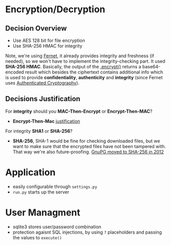 # Encryption/Decryption

## Decision Overview

* Use AES 128 bit for file encryption
* Use SHA-256 HMAC for integrity

Note, we're using [Fernet](https://github.com/fernet/spec/blob/master/Spec.md),
it already provides integrity and freshness (if needed), so we won't have
to implement the integrity-checking part. It used **SHA-256 HMAC**. 
Basically, the output of the [.encrypt()](https://cryptography.io/en/latest/fernet/#cryptography.fernet.Fernet.encrypt) returns a base64-encoded result
which besides the ciphertext contains additional info which is used to provide 
**confidentiality**, **authenticity** and **integrity** (since Fernet uses 
[Authenticated Cryptography](https://en.wikipedia.org/wiki/Authenticated_encryption)).

## Decisions Justification

For **integrity** should you **MAC-Then-Encrypt** or **Encrypt-Then-MAC**?
- **Encrypt-Then-Mac** [justification](http://crypto.stackexchange.com/questions/202/should-we-mac-then-encrypt-or-encrypt-then-mac)

For integrity **SHA1** or **SHA-256**? 
- **SHA-256**, SHA-1 would be fine for checking downloaded files, but we want to
make sure that the encrypted files have not been tampered with. That way we're also
future-proofing. [GnuPG moved to SHA-256 in 2012](https://lists.gnupg.org/pipermail/gnupg-users/2016-January/055057.html)

# Application

* easily configurable through `settings.py`
* `run.py` starts up the server

# User Managment

* sqlite3 stores user/password combination
* protection agaisnt SQL injections, by using `?` placeholders and passing the values to `execute()`
